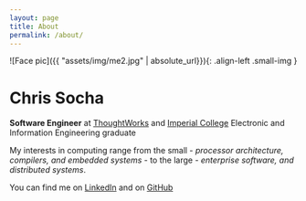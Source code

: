 ```yaml
---
layout: page
title: About
permalink: /about/
---
```


![Face pic]({{ "assets/img/me2.jpg" | absolute_url}}){: .align-left .small-img }

# Chris Socha

**Software Engineer** at [ThoughtWorks](http://www.thoughtworks.com/) and [Imperial College](http://www3.imperial.ac.uk/) Electronic and Information Engineering graduate 

My interests in computing range from the small - *processor architecture, compilers, and embedded systems* - to the large - *enterprise software, and distributed systems*.

You can find me on [LinkedIn](www.linkedin.com/in/chrisssocha) and on [GitHub](https://github.com/ChrisSSocha)